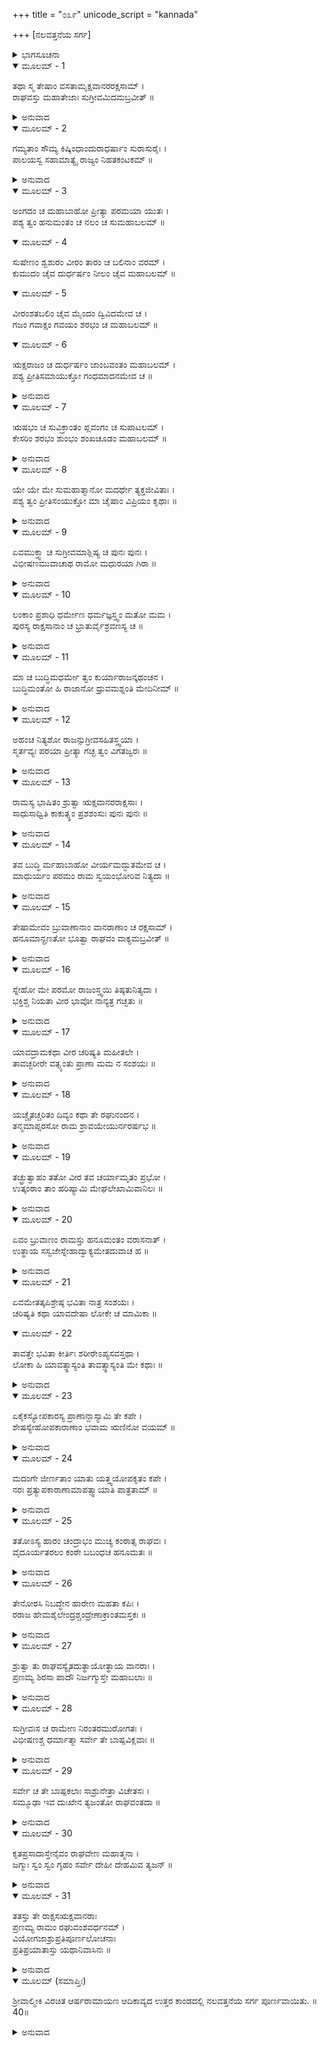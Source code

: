 +++
title = "೦೩೯"
unicode_script = "kannada"

+++
[ನಲವತ್ತನೆಯ ಸರ್ಗ]



<details><summary>ಭಾಗಸೂಚನಾ</summary>

ವಾನರರ, ಕರಡಿಗಳ, ರಾಕ್ಷಸರ ಬೀಳ್ಕೊಡಿಗೆ
</details>

<details open><summary>ಮೂಲಮ್ - 1</summary>

ತಥಾ ಸ್ಮ ತೇಷಾಂ ವಸತಾಮೃಕ್ಷವಾನರರಕ್ಷಸಾಮ್ ।  
ರಾಘವಸ್ತು ಮಹಾತೇಜಾಃ ಸುಗ್ರೀವಮಿದಮಬ್ರವೀತ್ ॥
</details>

<details><summary>ಅನುವಾದ</summary>

ಹೀಗೆ ಅಲ್ಲಿ ಸುಖವಾಗಿ ವಾಸಿಸುವ ಕರಡಿ, ವಾನರರು, ರಾಕ್ಷಸರಲ್ಲಿ ಸುಗ್ರೀವನನ್ನು ಸಂಬೋಧಿಸಿ ಮಹಾತೇಜಸ್ವೀ ಶ್ರೀರಘುನಾಥನು ಹೀಗೆ ಹೇಳಿದನು.॥1॥
</details>

<details open><summary>ಮೂಲಮ್ - 2</summary>

ಗಮ್ಯತಾಂ ಸೌಮ್ಯ ಕಿಷ್ಕಿಂಧಾಂದುರಾಧರ್ಷಾಂ ಸುರಾಸುರೈಃ ।  
ಪಾಲಯಸ್ವ ಸಹಾಮಾತ್ಯೈ ರಾಜ್ಯಂ ನಿಹತಕಂಟಕಮ್ ॥
</details>

<details><summary>ಅನುವಾದ</summary>

ಸೌಮ್ಯ! ಈಗ ನೀನು ದೇವತೆಗಳಿಗೆ ಮತ್ತು ಅಸುರರಿಗೂ ದುರ್ಜಯ ವಾದ ಕಿಷ್ಕಿಂಧೆಗೆ ಹೋಗು ಮತ್ತು ಅಲ್ಲಿ ಮಂತ್ರಿಗಳೊಂದಿಗೆ ಇದ್ದು, ತನ್ನ ನಿಷ್ಕಂಟಕ ರಾಜ್ಯವನ್ನು ಪಾಲಿಸು.॥2॥
</details>

<details open><summary>ಮೂಲಮ್ - 3</summary>

ಅಂಗದಂ ಚ ಮಹಾಬಾಹೋ ಪ್ರೀತ್ಯಾ ಪರಮಯಾ ಯುತಃ ।  
ಪಶ್ಯ ತ್ವಂ ಹನುಮಂತಂ ಚ ನಲಂ ಚ ಸುಮಹಾಬಲಮ್ ॥
</details>

<details open><summary>ಮೂಲಮ್ - 4</summary>

ಸುಷೇಣಂ ಶ್ವಶುರಂ ವೀರಂ ತಾರಂ ಚ ಬಲಿನಾಂ ವರಮ್ ।  
ಕುಮುದಂ ಚೈವ ದುರ್ಧರ್ಷಂ ನೀಲಂ ಚೈವ ಮಹಾಬಲಮ್ ॥
</details>

<details open><summary>ಮೂಲಮ್ - 5</summary>

ವೀರಂಶತಬಲಿಂ ಚೈವ ಮೈಂದಂ ದ್ವಿವಿದಮೇವ ಚ ।  
ಗಜಂ ಗವಾಕ್ಷಂ ಗವಯಂ ಶರಭಂ ಚ ಮಹಾಬಲಮ್ ॥
</details>

<details open><summary>ಮೂಲಮ್ - 6</summary>

ಋಕ್ಷರಾಜಂ ಚ ದುರ್ಧರ್ಷಂ ಜಾಂಬವಂತಂ ಮಹಾಬಲಮ್ ।  
ಪಶ್ಯ ಪ್ರೀತಿಸಮಾಯುಕ್ತೋ ಗಂಧಮಾದನಮೇವ ಚ ॥
</details>

<details><summary>ಅನುವಾದ</summary>

ಮಹಾಬಾಹೋ! ಅಂಗದ ಮತ್ತು ಹನುಮಂತನನ್ನು ನೀನು ಅತ್ಯಂತ ಪ್ರೇಮಪೂರ್ಣ ದೃಷ್ಟಿಯಿಂದ ನೋಡು. ಮಹಾಬಲಿ ನಳ, ನಿನ್ನ ಮಾವ ವೀರಸುಷೇಣ, ಬಲಿಷ್ಠರಲ್ಲಿ ಶ್ರೇಷ್ಠತಾರ, ದುರ್ದರ್ಷವೀರ ಕುಮುದ, ಮಹಾಬಲಿ ನೀಲ, ವೀರ ಶತಬಲಿ, ಮೈಂದ, ದ್ವಿವಿದ, ಗಜ, ಗವಾಕ್ಷ, ಗವಯ, ಮಹಾಬಲಿ ಶರಭ, ಮಹಾ ಬಲ-ಪರಾಕ್ರಮದಿಂದ ಕೂಡಿದ ದುರ್ಜಯ ವೀರ ಋಕ್ಷರಾಜ ಜಾಂಬವಂತ ಹಾಗೂ ಗಂಧಮಾದನನ ಇವರೆಲ್ಲರ ಮೇಲೆ ನೀನು ಪ್ರೇಮ ದೃಷ್ಟಿ ಇರಿಸು.॥3-6॥
</details>

<details open><summary>ಮೂಲಮ್ - 7</summary>

ಋಷಭಂ ಚ ಸುವಿಕ್ರಾಂತಂ ಪ್ಲವಂಗಂ ಚ ಸುಪಾಟಲಮ್ ।  
ಕೇಸರಿಂ ಶರಭಂ ಶುಂಭಂ ಶಂಖಚೂಡಂ ಮಹಾಬಲಮ್ ॥
</details>

<details><summary>ಅನುವಾದ</summary>

ಪರಮ ಪರಾಕ್ರಮಿ ಋಷಭ, ವಾನರ, ಸುಪಾಟಲ, ಕೇಸರೀ, ಶರಭ, ಶುಂಭ ಹಾಗೂ ಮಹಾಬಲೀ ಶಂಖಚೂಡ ಇವರನ್ನು ಪ್ರೇಮಪೂರ್ಣ ದೃಷ್ಟಿಯಿಂದ ನೋಡು.॥7॥
</details>

<details open><summary>ಮೂಲಮ್ - 8</summary>

ಯೇ ಯೇ ಮೇ ಸುಮಹಾತ್ಮಾನೋ ಮದರ್ಥೇ ತ್ಯಕ್ತಜೀವಿತಾಃ ।  
ಪಶ್ಯ ತ್ವಂ ಪ್ರೀತಿಸಂಯುಕ್ತೋ ಮಾ ಚೈಷಾಂ ವಿಪ್ರಿಯಂ ಕೃಥಾಃ ॥
</details>

<details><summary>ಅನುವಾದ</summary>

ಇವರಲ್ಲದೆ ಯಾವ - ಯಾವ ಮಹಾಮನಸ್ವೀ ವಾನರರು ನನಗಾಗಿ ತಮ್ಮ ಪ್ರಾಣಗಳನ್ನು ಪಣಕ್ಕಿಟ್ಟಿದ್ದರೋ, ಅವರೆಲ್ಲರ ಮೇಲೆ ನೀನು ಪ್ರೇಮದೃಷ್ಟಿ ಇರಿಸು. ಎಂದಿಗೂ ಅವರ ಅಪ್ರಿಯ ಮಾಡಬೇಡ.॥8॥
</details>

<details open><summary>ಮೂಲಮ್ - 9</summary>

ಏವಮುಕ್ತ್ವಾ ಚ ಸುಗ್ರೀವಮಾಶ್ಲಿಷ್ಯ ಚ ಪುನಃ ಪುನಃ ।  
ವಿಭೀಷಣಮುವಾಚಾಥ ರಾಮೋ ಮಧುರಯಾ ಗಿರಾ ॥
</details>

<details><summary>ಅನುವಾದ</summary>

ಹೀಗೆ ಹೇಳಿ ಶ್ರೀರಾಮನು ಸುಗ್ರೀವನನ್ನು ಪುನಃ ಪುನಃ ಆಲಿಂಗಿಸಿಕೊಂಡು, ಮತ್ತೆ ಮಧುರ ವಾಣಿಯಲ್ಲಿ ವಿಭೀಷಣನಲ್ಲಿ ಹೇಳಿದನು.॥9॥
</details>

<details open><summary>ಮೂಲಮ್ - 10</summary>

ಲಂಕಾಂ ಪ್ರಶಾಧಿ ಧರ್ಮೇಣ ಧರ್ಮಜ್ಞಸ್ತ್ವಂ ಮತೋ ಮಮ ।  
ಪುರಸ್ಯ ರಾಕ್ಷಸಾನಾಂ ಚ ಭ್ರಾತುರ್ವೈಶ್ರವಣಸ್ಯ ಚ ॥
</details>

<details><summary>ಅನುವಾದ</summary>

ರಾಕ್ಷಸರಾಜನೇ! ನೀನು ಧರ್ಮದಿಂದ ಲಂಕೆಯ ರಾಜ್ಯವಾಳು. ನೀನು ಧರ್ಮಜ್ಞನೆಂದು ನಾನು ತಿಳಿಯುತ್ತೇನೆ. ನಿನ್ನ ನಗರದ ಎಲ್ಲ ರಾಕ್ಷಸರು ಹಾಗೂ ನಿನ್ನ ಅಣ್ಣ ಕುಬೇರನೂ ನಿನ್ನನ್ನು ಧರ್ಮಜ್ಞನೆಂದೇ ತಿಳಿಯುತ್ತಾರೆ.॥10॥
</details>

<details open><summary>ಮೂಲಮ್ - 11</summary>

ಮಾ ಚ ಬುದ್ಧಿಮಧರ್ಮೇ ತ್ವಂ ಕುರ್ಯಾರಾಜನ್ಕಥಂಚನ ।  
ಬುದ್ಧಿಮಂತೋ ಹಿ ರಾಜಾನೋ ಧ್ರುವಮಶ್ನಂತಿ ಮೇದಿನೀಮ್ ॥
</details>

<details><summary>ಅನುವಾದ</summary>

ರಾಜನೇ! ನೀನು ಯಾವ ರೀತಿಯಲ್ಲಿ ಅಧರ್ಮಕ್ಕೆ ಮನಕೊಡಬೇಡ. ಸರಿಯಾದ ಬುದ್ಧಿ ಇರುವ ರಾಜನೇ ನಿಶ್ಚಯವಾಗಿ ದೀರ್ಘಕಾಲದ ವರೆಗೆ ರಾಜ್ಯವಾಳುವನು.॥11॥
</details>

<details open><summary>ಮೂಲಮ್ - 12</summary>

ಅಹಂಚ ನಿತ್ಯಶೋ ರಾಜನ್ಸುಗ್ರೀವಸಹಿತಸ್ತ್ವಯಾ ।  
ಸ್ಮರ್ತವ್ಯಃ ಪರಯಾ ಪ್ರೀತ್ಯಾ ಗಚ್ಛ ತ್ವಂ ವಿಗತಜ್ವರಃ ॥
</details>

<details><summary>ಅನುವಾದ</summary>

ರಾಜನೇ! ನೀನು ಸುಗ್ರೀವನ ಸಹಿತ ನನ್ನನ್ನು ಸದಾ ಸ್ಮರಿಸುತ್ತಿರು. ಈಗ ನಿಶ್ಚಿಂತನಾಗಿ ಸಂತೋಷದಿಂದ ಇಲ್ಲಿಂದ ದಯಮಾಡಿಸು.॥12॥
</details>

<details open><summary>ಮೂಲಮ್ - 13</summary>

ರಾಮಸ್ಯ ಭಾಷಿತಂ ಶ್ರುತ್ವಾ ಋಕ್ಷವಾನರರಾಕ್ಷಸಾಃ ।  
ಸಾಧುಸಾಧ್ವಿತಿ ಕಾಕುತ್ಸ್ಥಂ ಪ್ರಶಶಂಸುಃ ಪುನಃ ಪುನಃ ॥
</details>

<details><summary>ಅನುವಾದ</summary>

ಶ್ರೀರಾಮಚಂದ್ರನ ಈ ಮಾತನ್ನು ಕೇಳಿ ಕರಡಿಗಳು, ವಾನರರು, ರಾಕ್ಷಸರು ಧನ್ಯ-ಧನ್ಯ ಎಂದು ಹೇಳುತ್ತಾ ಶ್ರೀರಾಮನನ್ನು ಪದೇ-ಪದೇ ಪ್ರಶಂಸಿಸಿದರು.॥13॥
</details>

<details open><summary>ಮೂಲಮ್ - 14</summary>

ತವ ಬುದ್ಧಿ ರ್ಮಹಾಬಾಹೋ ವೀರ್ಯಮದ್ಭುತಮೇವ ಚ ।  
ಮಾಧುರ್ಯಂ ಪರಮಂ ರಾಮ ಸ್ವಯಂಭೋರಿವ ನಿತ್ಯದಾ ॥
</details>

<details><summary>ಅನುವಾದ</summary>

ಅವರು ಹೇಳಿದರು - ಮಹಾಬಾಹು ಶ್ರೀರಾಮಾ! ಸ್ವಯಂಭೂ ಬ್ರಹ್ಮನಂತೆ ನಿನ್ನ ಸ್ವಭಾವದಲ್ಲಿ ಸದಾ ಮಧುರತೆಯೇ ಇರುತ್ತದೆ. ನಿನ್ನ ಬುದ್ಧಿ ಮತ್ತು ಪರಾಕ್ರಮ ಅದ್ಭುತವಾಗಿದೆ.॥14॥
</details>

<details open><summary>ಮೂಲಮ್ - 15</summary>

ತೇಷಾಮೇವಂ ಬ್ರುವಾಣಾನಾಂ ವಾನರಾಣಾಂ ಚ ರಕ್ಷಸಾಮ್ ।  
ಹನೂಮಾನ್ಪ್ರಣತೋ ಭೂತ್ವಾ ರಾಘವಂ ವಾಕ್ಯಮಬ್ರವೀತ್ ॥
</details>

<details><summary>ಅನುವಾದ</summary>

ವಾನರರು, ರಾಕ್ಷಸರು ಹೀಗೆ ಹೇಳುತ್ತಿದ್ದಾಗಲೇ ಹನುಮಂತನು ವಿನಮ್ರನಾಗಿ ಶ್ರೀರಾಮನಲ್ಲಿ ಹೇಳಿದನು.॥15॥
</details>

<details open><summary>ಮೂಲಮ್ - 16</summary>

ಸ್ನೇಹೋ ಮೇ ಪರಮೋ ರಾಜಂಸ್ತ್ವಯಿ ತಿಷ್ಠತುನಿತ್ಯದಾ ।  
ಭಕ್ತಿಶ್ಚ ನಿಯತಾ ವೀರ ಭಾವೋ ನಾನ್ಯತ್ರ ಗಚ್ಛತು ॥
</details>

<details><summary>ಅನುವಾದ</summary>

ಮಹಾರಾಜಾ! ನಿನ್ನ ಕುರಿತು ನನ್ನ ಮಹಾಸ್ನೇಹ ಸದಾ ಇರಲಿ. ವೀರನೇ! ನಿನ್ನಲ್ಲೇ ನನಗೆ ನಿಶ್ಚಲಭಕ್ತಿ ಇರಲಿ. ನೀನಲ್ಲದೆ ಬೇರೆ ಯಾವುದರಲ್ಲಿಯೂ ನನ್ನ ಆಂತರಿಕ ಅನುರಾಗ ಇಲ್ಲದಿರಲಿ.॥16॥
</details>

<details open><summary>ಮೂಲಮ್ - 17</summary>

ಯಾವದ್ರಾಮಕಥಾ ವೀರ ಚರಿಷ್ಯತಿ ಮಹೀತಲೇ ।  
ತಾವಚ್ಛರೀರೇ ವತ್ಸ್ಯಂತು ಪ್ರಾಣಾ ಮಮ ನ ಸಂಶಯಃ ॥
</details>

<details><summary>ಅನುವಾದ</summary>

ವೀರ ರಾಘವ! ಈ ಪೃಥಿವಿಯಲ್ಲಿ ರಾಮಕಥೆ ಪ್ರಚಲಿತವಿರುವ ತನಕ ನಿಃಸಂದೇಹವಾಗಿ ನನ್ನ ಪ್ರಾಣ ಈ ಶರೀರದಲ್ಲಿರಲಿ.॥17॥
</details>

<details open><summary>ಮೂಲಮ್ - 18</summary>

ಯಚ್ಚೈತಚ್ಚರಿತಂ ದಿವ್ಯಂ ಕಥಾ ತೇ ರಘುನಂದನ ।  
ತನ್ಮಮಾಪ್ಸರಸೋ ರಾಮ ಶ್ರಾವಯೇಯುರ್ನರರ್ಷಭ ॥
</details>

<details><summary>ಅನುವಾದ</summary>

ರಘುಕುಲನಂದನ ವರಶ್ರೇಷ್ಠ ರಾಮಾ! ನಿನ್ನ ಈ ದಿವ್ಯ ಚರಿತ್ರೆ ಮತ್ತು ಕಥೆಯನ್ನು ಅಪ್ಸರೆಯರು ನನಗೆ ಹಾಡಿ ಕೇಳಿಸಲಿ.॥18॥
</details>

<details open><summary>ಮೂಲಮ್ - 19</summary>

ತಚ್ಛ್ರುತ್ವಾಹಂ ತತೋ ವೀರ ತವ ಚರ್ಯಾಮೃತಂ ಪ್ರಭೋ ।  
ಉತ್ಕಂಠಾಂ ತಾಂ ಹರಿಷ್ಯಾಮಿ ಮೇಘಲೇಖಾಮಿವಾನಿಲಃ ॥
</details>

<details><summary>ಅನುವಾದ</summary>

ವೀರ ಪ್ರಭೋ! ನಿನ್ನ ಈ ಚರಿತ್ರೆಯನ್ನು ಕೇಳಿ ವಾಯು ಮೋಡಗಳನ್ನು ಹಾರಿಸಿಕೊಂಡು ದೂರ ಒಯ್ಯುವಂತೆ ನಾನು ನನ್ನ ಉತ್ಕಂಠತೆಯನ್ನು ದೂರಗೊಳಿಸುತ್ತಾ ಇರುವೆನು.॥19॥
</details>

<details open><summary>ಮೂಲಮ್ - 20</summary>

ಏವಂ ಬ್ರುವಾಣಂ ರಾಮಸ್ತು ಹನೂಮಂತಂ ವರಾಸನಾತ್ ।  
ಉತ್ಥಾಯ ಸಸ್ವಜೇಸ್ನೇಹಾದ್ವಾಕ್ಯಮೇತದುವಾಚ ಹ ॥
</details>

<details><summary>ಅನುವಾದ</summary>

ಹನುಮಂತನು ಹೀಗೆ ಹೇಳಿದಾಗ ಶ್ರೀರಘುನಾಥನು ಶ್ರೇಷ್ಠ ಸಿಂಹಾಸನದಿಂದ ಎದ್ದು ಅವನನ್ನು ಬಿಗಿದಪ್ಪಿಕೊಂಡು ಸ್ನೇಹಪೂರ್ವಕ ಹೀಗೆ ಹೇಳಿದನು.॥20॥
</details>

<details open><summary>ಮೂಲಮ್ - 21</summary>

ಏವಮೇತತ್ಕಪಿಶ್ರೇಷ್ಠ ಭವಿತಾ ನಾತ್ರ ಸಂಶಯಃ ।  
ಚರಿಷ್ಯತಿ ಕಥಾ ಯಾವದೇಷಾ ಲೋಕೇ ಚ ಮಾಮಿಕಾ ॥
</details>

<details open><summary>ಮೂಲಮ್ - 22</summary>

ತಾವತ್ತೇ ಭವಿತಾ ಕೀರ್ತಿಃ ಶರೀರೇಽಪ್ಯಸವಸ್ತಥಾ ।  
ಲೋಕಾ ಹಿ ಯಾವತ್ಸ್ಥಾಸ್ಯಂತಿ ತಾವತ್ಸ್ಥಾಸ್ಯಂತಿ ಮೇ ಕಥಾಃ ॥
</details>

<details><summary>ಅನುವಾದ</summary>

ಕಪಿಶ್ರೇಷ್ಠನೇ! ಹಾಗೆಯೇ ಆಗುವುದು, ಇದರಲ್ಲಿ ಸಂಶಯವೇ ಇಲ್ಲ. ಪ್ರಪಂಚದಲ್ಲಿ ನನ್ನ ಕಥೆ ಪ್ರಚಲಿತ ವಿರುವ ತನಕ ನಿನ್ನ ಕೀರ್ತಿ ಸ್ಥಿರವಾಗಿರುವುದು ಮತ್ತು ನಿನ್ನ ಶರೀರದಲ್ಲಿ ಪ್ರಾಣಗಳು ಇರುವವು. ಈ ಜಗತ್ತು ಇರುವ ತನಕ ನನ್ನ ಕಥೆಗಳೂ ಸ್ಥಿರವಾಗಿರುವವು.॥21-22॥
</details>

<details open><summary>ಮೂಲಮ್ - 23</summary>

ಏಕೈಕಸ್ಯೋಪಕಾರಸ್ಯ ಪ್ರಾಣಾನ್ದಾಸ್ಯಾಮಿ ತೇ ಕಪೇ ।  
ಶೇಷಸ್ಯೇಹೋಪಕಾರಾಣಾಂ ಭವಾಮ ಋಣಿನೋ ವಯಮ್ ॥
</details>

<details><summary>ಅನುವಾದ</summary>

ಕಪಿಯೇ! ನೀನು ಮಾಡಿದ ಒಂದೊಂದು ಉಪಕಾರಗಳನ್ನು ಪ್ರಾಣದ ಹಂಗನ್ನು ತೊರೆದು ತೀರಿಸಬೇಕಾಗಿದೆ. ಎಲ್ಲ ಉಪಕಾರಗಳನ್ನು ತೀರಿಸುವುದೆಂತು? ಉಳಿದ ನಿನ್ನ ಉಪಕಾರಗಳಿಗೆ ಋಣಿ ಗಳಾಗಿಯೇ ಇರುತ್ತವೆ.॥23॥
</details>

<details open><summary>ಮೂಲಮ್ - 24</summary>

ಮದಂಗೇ ಜೀರ್ಣತಾಂ ಯಾತು ಯತ್ತ್ವಯೋಪಕೃತಂ ಕಪೇ ।  
ನರಃ ಪ್ರತ್ಯುಪಕಾರಾಣಾಮಾಪತ್ಸ್ವಾಯಾತಿ ಪಾತ್ರತಾಮ್ ॥
</details>

<details><summary>ಅನುವಾದ</summary>

ಕಪಿಶ್ರೇಷ್ಠನೇ! ನೀನು ಮಾಡಿದ ಉಪಕಾರಗಳೆಲ್ಲ ನನ್ನ ಶರೀರದಲ್ಲೇ ಜೀರ್ಣವಾಗಿ ಹೋಗಲೆಂದೇ ನಾನು ಬಯಸುವೆನು. ಅದನ್ನು ತೀರಿಸುವ ಅವಕಾಶವೇ ನನಗೆ ಬಾರದಿರಲಿ; ಏಕೆಂದರೆ ಪುರುಷನಲ್ಲಿ ಉಪಕಾರದ ಲಾಭ ಪಡೆಯುವ ಯೋಗ್ಯತೆ ಆಪತ್ಕಾಲದಲ್ಲೇ ಬರುತ್ತದೆ. (ನೀನು ಸಂಕಟದಲ್ಲಿ ಬಿದ್ದು, ನಾನು ನಿನ್ನ ಉಪಕಾರ ತೀರಿಸುವುದನ್ನು ನಾನು ಬಯಸುವುದಿಲ್ಲ..॥24॥
</details>

<details open><summary>ಮೂಲಮ್ - 25</summary>

ತತೋಽಸ್ಯ ಹಾರಂ ಚಂದ್ರಾಭಂ ಮುಚ್ಯ ಕಂಠಾತ್ಸ ರಾಘವಃ ।  
ವೈದೂರ್ಯತರಲಂ ಕಂಠೇ ಬಬಂಧಚ ಹನೂಮತಃ ॥
</details>

<details><summary>ಅನುವಾದ</summary>

ಇಷ್ಟು ಹೇಳಿ ಶ್ರೀರಘುನಾಥನು ತನ್ನ ಕೊರಳಿನಲ್ಲಿದ್ದ ಚಂದ್ರನಂತೆ ಉಜ್ವಲವಾದ ನಡುವಿನಲ್ಲಿ ವೈಡೂರ್ಯವಿದ್ದ ಒಂದು ಹಾರವನ್ನು ತೆಗೆದು ಹನುಮಂತನ ಕೊರಳಿಗೆ ಕಟ್ಟಿದನು.॥25॥
</details>

<details open><summary>ಮೂಲಮ್ - 26</summary>

ತೇನೋರಸಿ ನಿಬದ್ಧೇನ ಹಾರೇಣ ಮಹತಾ ಕಪಿಃ ।  
ರರಾಜ ಹೇಮಶೈಲೇಂದ್ರಶ್ಚಂದ್ರೇಣಾಕ್ರಾಂತಮಸ್ತಕಃ ॥
</details>

<details><summary>ಅನುವಾದ</summary>

ವಕ್ಷಃಸ್ಥಳಕ್ಕೆ ಅಂಟಿಕೊಂಡ ಆ ವಿಶಾಲಹಾರದಿಂದ ಸುವರ್ಣಮಯ ಸುಮೇರುವಿನ ಶಿಖರದಲ್ಲಿ ಚಂದ್ರನ ಉದಯವಾದಂತೆ ಹನುಮಂತನು ಶೋಭಿಸಿದನು.॥26॥
</details>

<details open><summary>ಮೂಲಮ್ - 27</summary>

ಶ್ರುತ್ವಾ ತು ರಾಘವಸ್ಯೈತದುತ್ಥಾಯೋತ್ಥಾಯ ವಾನರಾಃ ।  
ಪ್ರಣಮ್ಯ ಶಿರಸಾ ಪಾದೌ ನಿರ್ಜಗ್ಮುಸ್ತೇ ಮಹಾಬಲಾಃ ॥
</details>

<details><summary>ಅನುವಾದ</summary>

ಶ್ರೀರಘುನಾಥನ ಈ ಬೀಳ್ಕೊಡಿಗೆಯ ಮಾತನ್ನು ಕೇಳಿ ಆ ಮಹಾಬಲಿ ವಾನರರು ಒಬ್ಬೊಬ್ಬರಾಗಿ ಎದ್ದು, ಶ್ರೀರಾಮನ ಚರಣಗಳಿಗೆ ಶಿರಬಾಗಿ ವಂದಿಸಿ ಅಲ್ಲಿಂದ ಹೊರಟರು.॥27॥
</details>

<details open><summary>ಮೂಲಮ್ - 28</summary>

ಸುಗ್ರೀವಃಸ ಚ ರಾಮೇಣ ನಿರಂತರಮುರೋಗತಃ ।  
ವಿಭೀಷಣಶ್ಚ ಧರ್ಮಾತ್ಮಾ ಸರ್ವೇ ತೇ ಬಾಷ್ಪವಿಕ್ಲವಾಃ ॥
</details>

<details><summary>ಅನುವಾದ</summary>

ಸುಗ್ರೀವ ಮತ್ತು ಧರ್ಮಾತ್ಮಾ ವಿಭೀಷಣರೂ ಬಹಳ ಹೊತ್ತು ಶ್ರೀರಾಮನನ್ನು ಗಾಢವಾಗಿ ಆಲಿಂಗಿಸಿಕೊಂಡಿದ್ದು, ಬೀಳ್ಕೊಂಡರು. ಆಗ ಅವರೆಲ್ಲರೂ ಕಣ್ಣುಗಳಿಂದ ಕಂಬನಿ ಹರಿಸುತ್ತಾ, ಶ್ರೀರಾಮನ ಭಾವೀ ವಿರಹದಿಂದ ವ್ಯಥಿತರಾಗಿದ್ದರು.॥28॥
</details>

<details open><summary>ಮೂಲಮ್ - 29</summary>

ಸರ್ವೇ ಚ ತೇ ಬಾಷ್ಪಕಲಾಃ ಸಾಶ್ರುನೇತ್ರಾ ವಿಚೇತಸಃ ।  
ಸಮ್ಮೂಢಾ ಇವ ದುಃಖೇನ ತ್ಯಜಂತೋ ರಾಘವಂತದಾ ॥
</details>

<details><summary>ಅನುವಾದ</summary>

ಶ್ರೀರಾಮನನ್ನು ಬಿಟ್ಟು ಹೋಗುವಾಗ ಅವರೆಲ್ಲರೂ ದುಃಖದಿಂದ ಕಿಂಕರ್ತವ್ಯ ವಿಮೂಢರಾಗಿ ಎಚ್ಚರವಿಲ್ಲದಂತಾದರು. ಯಾರ ಬಾಯಿಂದಲೂ ಶಬ್ದ ಹೊರಡುತ್ತಿರಲಿಲ್ಲ, ಎಲ್ಲರ ಕಣ್ಣುಗಳಿಂದ ಕಣ್ಣೀರು ಹರಿಯುತ್ತಿತ್ತು.॥29॥
</details>

<details open><summary>ಮೂಲಮ್ - 30</summary>

ಕೃತಪ್ರಸಾದಾಸ್ತೇನೈವಂ ರಾಘವೇಣ ಮಹಾತ್ಮನಾ ।  
ಜಗ್ಮುಃ ಸ್ವಂ ಸ್ವಂ ಗೃಹಂ ಸರ್ವೇ ದೇಹೀ ದೇಹಮಿವ ತ್ಯಜನ್ ॥
</details>

<details><summary>ಅನುವಾದ</summary>

ಮಹಾತ್ಮಾ ಶ್ರೀರಘುನಾಥನು ಹೀಗೆ ಕೃಪಾಪೂರ್ವಕ, ಸಂತೋಷದಿಂದ ಬೀಳ್ಕೊಟ್ಟಾಗ ಆ ವಾನರರೆಲ್ಲರೂ, ಜೀವಾತ್ಮನು ವಿವಶತೆಯಿಂದ ಶರೀರ ಬಿಟ್ಟು ಪರಲೋಕಕ್ಕೆ ಹೋಗುವಂತೆ ತಮ್ಮ-ತಮ್ಮ ಮನೆಗಳಿಗೆ ತೆರಳಿದರು.॥30॥
</details>

<details open><summary>ಮೂಲಮ್ - 31</summary>

ತತಸ್ತು ತೇ ರಾಕ್ಷಸಋಕ್ಷವಾನರಾಃ  
ಪ್ರಣಮ್ಯ ರಾಮಂ ರಘುವಂಶವರ್ಧನಮ್ ।  
ವಿಯೋಗಜಾಶ್ರುಪ್ರತಿಪೂರ್ಣಲೋಚನಾಃ  
ಪ್ರತಿಪ್ರಯಾತಾಸ್ತು ಯಥಾನಿವಾಸಿನಃ ॥
</details>

<details><summary>ಅನುವಾದ</summary>

ಆ ರಾಕ್ಷಸರು ಕರಡಿಗಳು, ವಾನರರು ರಘುವಂಶವರ್ಧನ ಶ್ರೀರಾಮನಿಗೆ ಪ್ರಣಾಮಮಾಡಿ, ಕಣ್ಣುಗಳಲ್ಲಿ ವಿಯೋಗದ ಕಂಬನಿ ತುಂಬಿಕೊಂಡು ತಮ್ಮ-ತಮ್ಮ ನಿವಾಸಗಳಿಗೆ ಮರಳಿ ಹೊರಟುಹೋದರು.॥31॥
</details>

<details open><summary>ಮೂಲಮ್ (ಸಮಾಪ್ತಿಃ)</summary>

ಶ್ರೀವಾಲ್ಮೀಕಿ ವಿರಚಿತ ಆರ್ಷರಾಮಾಯಣ ಆದಿಕಾವ್ಯದ ಉತ್ತರ ಕಾಂಡದಲ್ಲಿ ನಲವತ್ತನೆಯ ಸರ್ಗ ಪೂರ್ಣವಾಯಿತು. ॥40॥
</details>

<details><summary>ಅನುವಾದ</summary>


</details>
